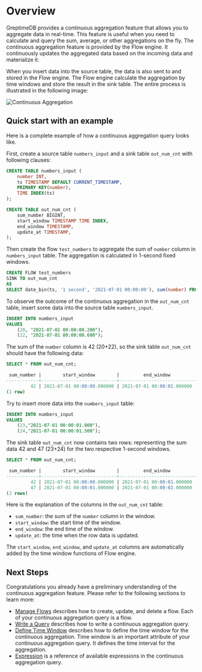 # Overview

GreptimeDB provides a continuous aggregation feature that allows you to aggregate data in real-time. This feature is useful when you need to calculate and query the sum, average, or other aggregations on the fly. The continuous aggregation feature is provided by the Flow engine. It continuously updates the aggregated data based on the incoming data and materialize it.

When you insert data into the source table, the data is also sent to and stored in the Flow engine.
The Flow engine calculate the aggregation by time windows and store the result in the sink table.
The entire process is illustrated in the following image:

![Continuous Aggregation](/flow-ani.svg)

## Quick start with an example

Here is a complete example of how a continuous aggregation query looks like.

First, create a source table `numbers_input` and a sink table `out_num_cnt` with following clauses:

```sql
CREATE TABLE numbers_input (
    number INT,
    ts TIMESTAMP DEFAULT CURRENT_TIMESTAMP,
    PRIMARY KEY(number),
    TIME INDEX(ts)
);
```

```sql
CREATE TABLE out_num_cnt (
    sum_number BIGINT,
    start_window TIMESTAMP TIME INDEX,
    end_window TIMESTAMP,
    update_at TIMESTAMP,
);
```

Then create the flow `test_numbers` to aggregate the sum of `number` column in `numbers_input` table. The aggregation is calculated in 1-second fixed windows.

```sql
CREATE FLOW test_numbers 
SINK TO out_num_cnt
AS 
SELECT date_bin(ts, '1 second', '2021-07-01 00:00:00'), sum(number) FROM numbers_input GROUP BY date_bin(ts, '1 second', '2021-07-01 00:00:00');
```

To observe the outcome of the continuous aggregation in the `out_num_cnt` table, insert some data into the source table `numbers_input`.

```sql
INSERT INTO numbers_input 
VALUES
    (20, "2021-07-01 00:00:00.200"),
    (22, "2021-07-01 00:00:00.600");
```

The sum of the `number` column is 42 (20+22), so the sink table `out_num_cnt` should have the following data:

```sql
SELECT * FROM out_num_cnt;
```

```sql
 sum_number |        start_window        |         end_window         |         update_at          
------------+----------------------------+----------------------------+----------------------------
         42 | 2021-07-01 00:00:00.000000 | 2021-07-01 00:00:01.000000 | 2024-05-17 08:32:56.026000
(1 row)
```

Try to insert more data into the `numbers_input` table:

```sql
INSERT INTO numbers_input 
VALUES
    (23,"2021-07-01 00:00:01.000"),
    (24,"2021-07-01 00:00:01.500");
```

The sink table `out_num_cnt` now contains two rows: representing the sum data 42 and 47 (23+24) for the two respective 1-second windows.

```sql
SELECT * FROM out_num_cnt;
```

```sql
 sum_number |        start_window        |         end_window         |         update_at          
------------+----------------------------+----------------------------+----------------------------
         42 | 2021-07-01 00:00:00.000000 | 2021-07-01 00:00:01.000000 | 2024-05-17 08:32:56.026000
         47 | 2021-07-01 00:00:01.000000 | 2021-07-01 00:00:02.000000 | 2024-05-17 08:33:10.048000
(2 rows)
```

Here is the explanation of the columns in the `out_num_cnt` table:

- `sum_number`: the sum of the `number` column in the window.
- `start_window`: the start time of the window.
- `end_window`: the end time of the window.
- `update_at`: the time when the row data is updated.

The `start_window`, `end_window`, and `update_at` columns are automatically added by the time window functions of Flow engine.

## Next Steps

Congratulations you already have a preliminary understanding of the continuous aggregation feature.
Please refer to the following sections to learn more:

- [Manage Flows](./manage-flow.md) describes how to create, update, and delete a flow. Each of your continuous aggregation query is a flow.
- [Write a Query](./query.md) describes how to write a continuous aggregation query.
- [Define Time Window](./define-time-window.md) describes how to define the time window for the continuous aggregation. Time window is an important attribute of your continuous aggregation query. It defines the time interval for the aggregation.
- [Expression](./expression.md) is a reference of available expressions in the continuous aggregation query.
